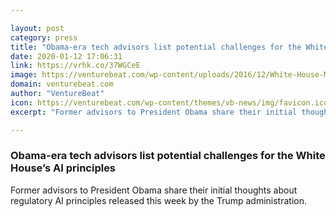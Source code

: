 ```yaml
---

layout: post
category: press
title: "Obama-era tech advisors list potential challenges for the White House’s AI principles"
date: 2020-01-12 17:06:31
link: https://vrhk.co/37WGCeE
image: https://venturebeat.com/wp-content/uploads/2016/12/White-House-Matt-Wade-Flickr.jpg?w=1200&strip=all
domain: venturebeat.com
author: "VentureBeat"
icon: https://venturebeat.com/wp-content/themes/vb-news/img/favicon.ico
excerpt: "Former advisors to President Obama share their initial thoughts about regulatory AI principles released this week by the Trump administration."

---
```


### Obama-era tech advisors list potential challenges for the White House’s AI principles

Former advisors to President Obama share their initial thoughts about regulatory AI principles released this week by the Trump administration.